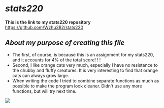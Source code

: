 # *stats220*
**This is the link to my stats220 repository** https://github.com/Wzhu382/stats220
## *About my purpose of creating this file*
* The first, of course, is because this is an assignment for my stats220, and it accounts for 4% of the total score! ! !
* Second, I like orange cats very much, especially I have no resistance to the chubby and fluffy creatures. It is very interesting to find that orange cats can always grow large.
* When writing the code I tried to combine separate functions as much as possible to make the program look cleaner. Didn't use any more functions, but will try next time.


![](https://c.tenor.com/1Tq6upksLggAAAAd/graph.gif)
